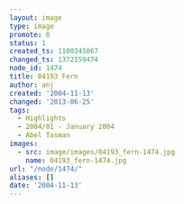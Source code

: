 ```yaml
---
layout: image
type: image
promote: 0
status: 1
created_ts: 1100345067
changed_ts: 1372159474
node_id: 1474
title: 04193 Fern
author: anj
created: '2004-11-13'
changed: '2013-06-25'
tags:
  - Highlights
  - 2004/01 - January 2004
  - Abel Tasman
images:
  - src: image/images/04193_fern-1474.jpg
    name: 04193_fern-1474.jpg
url: "/node/1474/"
aliases: []
date: '2004-11-13'
---
```


